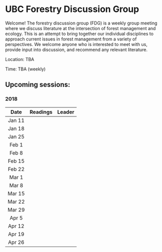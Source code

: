 # UBC Forestry Discussion Group

Welcome! The forestry discussion group (FDG) is a weekly group meeting where we discuss literature at the intersection of forest management and ecology. This is an attempt to bring together our individual disciplines to approach current issues in forest management from a variety of perspectives. We welcome anyone who is interested to meet with us, provide input into discussion, and recommend any relevant literature. 

Location: TBA

Time: TBA (weekly)


## Upcoming sessions:

### 2018

|  Date  | Readings | Leader |
|:------:|:--------:|:------:|
| Jan 11 |          |        |
| Jan 18 |          |        |
| Jan 25 |          |        |
|  Feb 1 |          |        |
|  Feb 8 |          |        |
| Feb 15 |          |        |
| Feb 22 |          |        |
|  Mar 1 |          |        |
|  Mar 8 |          |        |
| Mar 15 |          |        |
| Mar 22 |          |        |
| Mar 29 |          |        |
|  Apr 5 |          |        |
| Apr 12 |          |        |
| Apr 19 |          |        |
| Apr 26 |          |        |